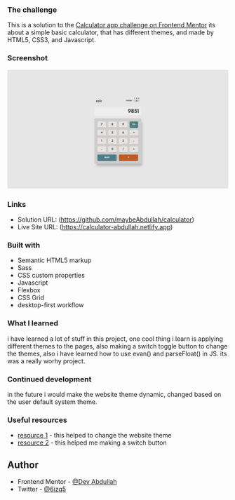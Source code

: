### The challenge

This is a solution to the [Calculator app challenge on Frontend Mentor](https://www.frontendmentor.io/challenges/calculator-app-9lteq5N29)
its about a simple basic calculator, that has different themes, and made by HTML5, CSS3, and Javascript.

### Screenshot

![](/calc_img.png)

### Links

- Solution URL: (https://github.com/maybeAbdullah/calculator)
- Live Site URL: (https://calculator-abdullah.netlify.app)

### Built with

- Semantic HTML5 markup
- Sass
- CSS custom properties
- Javascript
- Flexbox
- CSS Grid
- desktop-first workflow

### What I learned

i have learned a lot of stuff in this project, one cool thing i learn is applying different themes to the pages, also making a switch toggle button to change the themes, also i have learned how to use evan() and parseFloat() in JS. its was a really worhy project.

### Continued development

in the future i would make the website theme dynamic, changed based on the user default system theme.

### Useful resources

- [resource 1](https://www.youtube.com/watch?v=9LZGB3OLXNQ) - this helped to change the website theme
- [resource 2](https://www.youtube.com/watch?v=5K7JefKDa4s) - this helped me making a switch button

## Author

- Frontend Mentor - [@Dev Abdullah](https://www.frontendmentor.io/profile/maybeAbdullah)
- Twitter - [@6izq5](https://www.twitter.com/6izq5)
